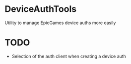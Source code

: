 # DeviceAuthTools
Utility to manage EpicGames device auths more easily

# TODO
* Selection of the auth client when creating a device auth
